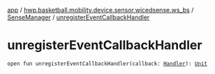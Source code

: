 [app](../../index.md) / [hwp.basketball.mobility.device.sensor.wicedsense.ws_bs](../index.md) / [SenseManager](index.md) / [unregisterEventCallbackHandler](.)

# unregisterEventCallbackHandler

`open fun unregisterEventCallbackHandler(callback: `[`Handler`](https://developer.android.com/reference/android/os/Handler.html)`): `[`Unit`](https://kotlinlang.org/api/latest/jvm/stdlib/kotlin/-unit/index.html)